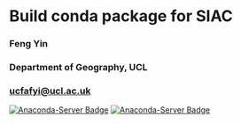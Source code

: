 # Build conda package for SIAC
### Feng Yin
### Department of Geography, UCL
### ucfafyi@ucl.ac.uk

[![Anaconda-Server Badge](https://anaconda.org/f0xy/siac/badges/version.svg)](https://anaconda.org/f0xy/siac)
[![Anaconda-Server Badge](https://anaconda.org/f0xy/siac/badges/license.svg)](https://anaconda.org/f0xy/siac)

